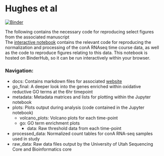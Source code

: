 # Hughes et al

[![Binder](https://mybinder.org/badge_logo.svg)](https://hub.mybinder.org/user/j-berg-hughes_rnaseq_2019-r3bztw6k/notebooks/hughes_rnaseq.ipynb)



The following contains the necessary code for reproducing select figures from the associated manuscript   
The [interactive notebook](https://hub.mybinder.org/user/j-berg-hughes_rnaseq_2019-r3bztw6k/notebooks/hughes_rnaseq.ipynb) contains the relevant code for reproducing the normalization and processing of the conA RNAseq time course data, as well as the code to reproduce figures relating to this data. This notebook is hosted on BinderHub, so it can be run interactively within your browser.   

### Navigation:
- docs: Contains markdown files for associated [website](https://j-berg.github.io/hughes_rnaseq_2019/)
- go_final: A deeper look into the genes enriched within oxidative reductive GO terms at the 6hr timepoint
- metadata: Metadata matrices and lists for plotting within the Jupyter notebook
- plots: Plots output during analysis (code contained in the Jupyter notebook)
  - volcano_plots: Volcano plots for each time-point
  - go: GO term enrichment plots
    - data: Raw threshold data from each time-point
- processed_data: Normalized count tables for conA RNA-seq samples used in study
- raw_data: Raw data files output by the University of Utah Sequencing Core and Bioinformatics core

